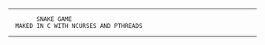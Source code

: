 --------------------------------------------------------
			SNAKE GAME
	  MAKED IN C WITH NCURSES AND PTHREADS
--------------------------------------------------------
